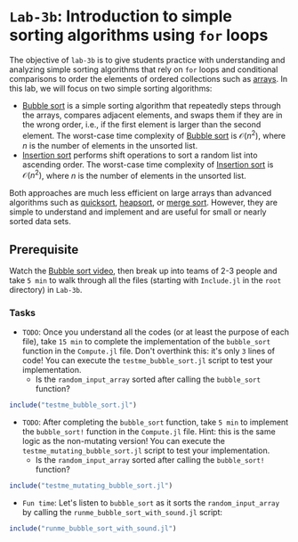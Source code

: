 # `Lab-3b`: Introduction to simple sorting algorithms using `for` loops
The objective of `lab-3b` is to give students practice with understanding and analyzing simple sorting algorithms that rely on `for` loops and conditional comparisons to order the elements of ordered collections such as [arrays](https://docs.julialang.org/en/v1/base/arrays/). In this lab, we will focus on two simple sorting algorithms:

* [Bubble sort](https://www.youtube.com/watch?v=uJLwnsLn0_Q) is a simple sorting algorithm that repeatedly steps through the arrays, compares adjacent elements, and swaps them if they are in the wrong order, i.e., if the first element is larger than the second element. The worst-case time complexity of [Bubble sort](https://www.youtube.com/watch?v=uJLwnsLn0_Q) is $\mathcal{O}(n^2)$, where $n$ is the number of elements in the unsorted list. 
* [Insertion sort](https://www.youtube.com/watch?v=nKzEJWbkPbQ) performs shift operations to sort a random list into ascending order. The worst-case time complexity of [Insertion sort](https://www.youtube.com/watch?v=nKzEJWbkPbQ) is $\mathcal{O}(n^2)$, where $n$ is the number of elements in the unsorted list.

Both approaches are much less efficient on large arrays than advanced algorithms such as [quicksort](https://en.wikipedia.org/wiki/Quicksort), [heapsort](https://en.wikipedia.org/wiki/Heapsort), or [merge sort](https://en.wikipedia.org/wiki/Merge_sort). However, they are simple to understand and implement and are useful for small or nearly sorted data sets.

## Prerequisite
Watch the [Bubble sort video](https://www.youtube.com/watch?v=uJLwnsLn0_Q), then break up into teams of 2-3 people and take `5 min` to walk through all the files (starting with `Include.jl` in the `root` directory) in `Lab-3b`. 

### Tasks
* `TODO`: Once you understand all the codes (or at least the purpose of each file), take `15 min` to complete the implementation of the `bubble_sort` function in the `Compute.jl` file. Don't overthink this: it's only `3` lines of code! You can execute the `testme_bubble_sort.jl` script to test your implementation.
    * Is the `random_input_array` sorted after calling the `bubble_sort` function? 

```julia
include("testme_bubble_sort.jl")
```

* `TODO`: After completing the `bubble_sort` function, take `5 min` to implement the `bubble_sort!` function in the `Compute.jl` file. Hint: this is the same logic as the non-mutating version! You can execute the `testme_mutating_bubble_sort.jl` script to test your implementation.
    * Is the `random_input_array` sorted after calling the `bubble_sort!` function? 

```julia
include("testme_mutating_bubble_sort.jl")
```

* `Fun time`: Let's listen to `bubble_sort` as it sorts the `random_input_array` by calling the `runme_bubble_sort_with_sound.jl` script: 

```julia
include("runme_bubble_sort_with_sound.jl")
```
